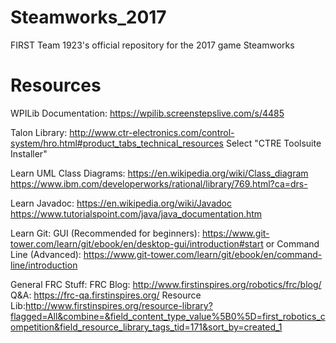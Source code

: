 # Steamworks_2017
FIRST Team 1923's official repository for the 2017 game Steamworks

# Resources
WPILib Documentation:
https://wpilib.screenstepslive.com/s/4485

Talon Library:
http://www.ctr-electronics.com/control-system/hro.html#product_tabs_technical_resources
Select "CTRE Toolsuite Installer"

Learn UML Class Diagrams:
https://en.wikipedia.org/wiki/Class_diagram
https://www.ibm.com/developerworks/rational/library/769.html?ca=drs-

Learn Javadoc:
https://en.wikipedia.org/wiki/Javadoc
https://www.tutorialspoint.com/java/java_documentation.htm

Learn Git:
GUI (Recommended for beginners): https://www.git-tower.com/learn/git/ebook/en/desktop-gui/introduction#start or Command Line (Advanced): https://www.git-tower.com/learn/git/ebook/en/command-line/introduction

General FRC Stuff:
FRC Blog: http://www.firstinspires.org/robotics/frc/blog/
Q&A: https://frc-qa.firstinspires.org/
Resource Lib:http://www.firstinspires.org/resource-library?flagged=All&combine=&field_content_type_value%5B0%5D=first_robotics_competition&field_resource_library_tags_tid=171&sort_by=created_1

